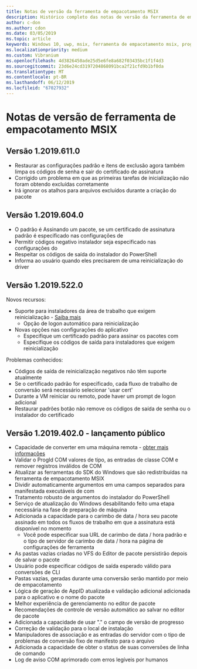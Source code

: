 ```yaml
---
title: Notas de versão da ferramenta de empacotamento MSIX
description: Histórico completo das notas de versão da ferramenta de empacotamento MSIX
author: c-don
ms.author: cdon
ms.date: 03/05/2019
ms.topic: article
keywords: Windows 10, uwp, msix, ferramenta de empacotamento msix, programa insider
ms.localizationpriority: medium
ms.custom: Vibranium
ms.openlocfilehash: 4d3826450ade25d5e6fe8a682f03435bc1f1f4d3
ms.sourcegitcommit: 23d6e24cd3197204868091bca2f21cfd9b1bf0da
ms.translationtype: MT
ms.contentlocale: pt-BR
ms.lasthandoff: 06/12/2019
ms.locfileid: "67027932"
---
```

# <a name="msix-packaging-tool-release-notes"></a>Notas de versão de ferramenta de empacotamento MSIX

## <a name="version-120196110"></a>Versão 1.2019.611.0

- Restaurar as configurações padrão e itens de exclusão agora também limpa os códigos de senha e sair do certificado de assinatura
- Corrigido um problema em que as primeiras tarefas de inicialização não foram obtendo excluídas corretamente
- Irá ignorar os atalhos para arquivos excluídos durante a criação do pacote

## <a name="version-120196040"></a>Versão 1.2019.604.0

- O padrão é Assinando um pacote, se um certificado de assinatura padrão é especificado nas configurações de
- Permitir códigos negativo instalador seja especificado nas configurações do
- Respeitar os códigos de saída do instalador do PowerShell
- Informa ao usuário quando eles precisarem de uma reinicialização do driver

## <a name="version-120195220"></a>Versão 1.2019.522.0

Novos recursos:

- Suporte para instaladores da área de trabalho que exigem reinicialização - [Saiba mais](../support-restart.md)
    - Opção de logon automático para reinicialização 
- Novas opções nas configurações do aplicativo
    - Especifique um certificado padrão para assinar os pacotes com 
    - Especifique os códigos de saída para instaladores que exigem reinicialização
    
Problemas conhecidos:

- Códigos de saída de reinicialização negativos não têm suporte atualmente
- Se o certificado padrão for especificado, cada fluxo de trabalho de conversão será necessário selecionar 'usar cert'
- Durante a VM reiniciar ou remoto, pode haver um prompt de logon adicional 
- Restaurar padrões botão não remove os códigos de saída de senha ou o instalador do certificado

## <a name="version-120194020---public-release"></a>Versão 1.2019.402.0 - lançamento público

 - Capacidade de converter em uma máquina remota - [obter mais informações](../remote-conversion-setup.md)
 - Validar o ProgId COM valores de tipo, as entradas de classe COM e remover registros inválidos de COM
 - Atualizar as ferramentas do SDK do Windows que são redistribuídas na ferramenta de empacotamento MSIX 
 - Dividir automaticamente argumentos em uma campos separados para manifestada executáveis de com
 - Tratamento robusto de argumentos do instalador do PowerShell
 - Serviço de atualização do Windows desabilitando feito uma etapa necessária na fase de preparação de máquina
- Adicionada a capacidade para o carimbo de data / hora seu pacote assinado em todos os fluxos de trabalho em que a assinatura está disponível no momento
    - Você pode especificar sua URL de carimbo de data / hora padrão e o tipo de servidor de carimbo de data / hora na página de configurações de ferramenta 
- As pastas vazias criadas no VFS do Editor de pacote persistirão depois de salvar o pacote
- Usuário pode especificar códigos de saída esperado válido para conversões de CLI
- Pastas vazias, geradas durante uma conversão serão mantido por meio de empacotamento
- Lógica de geração de AppID atualizada e validação adicional adicionada para o aplicativo e o nome do pacote 
- Melhor experiência de gerenciamento no editor de pacote
- Recomendações de controle de versão automático ao salvar no editor de pacote
- Adicionada a capacidade de usar "." o campo de versão de progresso
- Correção de validação para o local de instalação
- Manipuladores de associação e as entradas do servidor com o tipo de problemas de conversão fixo de manifesto para o arquivo
- Adicionada a capacidade de obter o status de suas conversões de linha de comando
- Log de aviso COM aprimorado com erros legíveis por humanos
